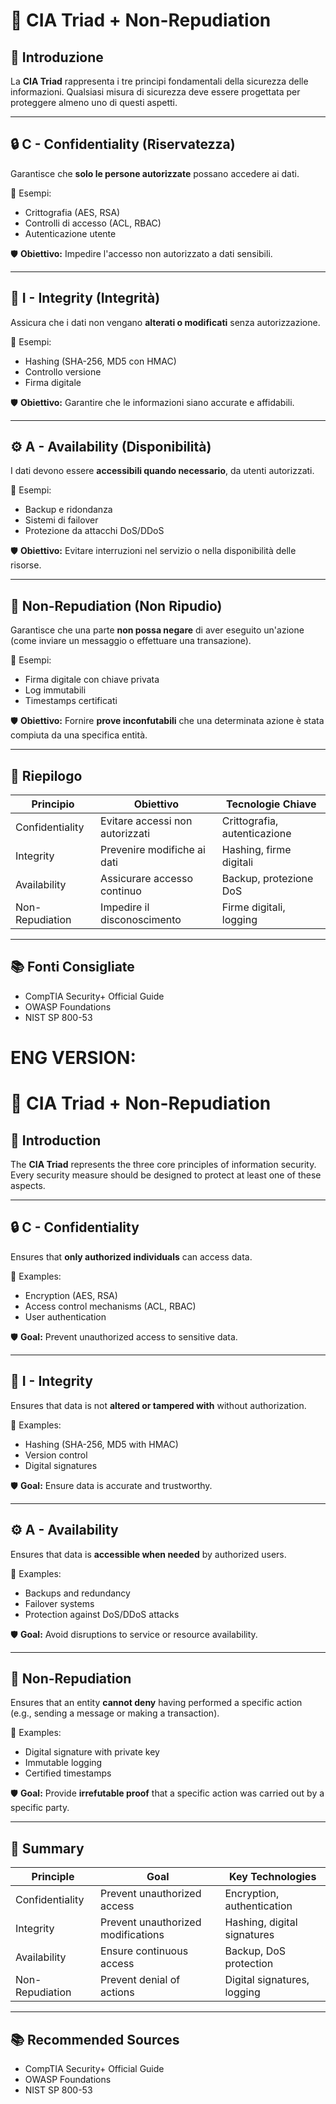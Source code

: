 # 🔐 CIA Triad + Non-Repudiation

## 🧠 Introduzione
La **CIA Triad** rappresenta i tre principi fondamentali della sicurezza delle informazioni. Qualsiasi misura di sicurezza deve essere progettata per proteggere almeno uno di questi aspetti.

---

## 🔒 C - Confidentiality (Riservatezza)
Garantisce che **solo le persone autorizzate** possano accedere ai dati.

📌 Esempi:
- Crittografia (AES, RSA)
- Controlli di accesso (ACL, RBAC)
- Autenticazione utente

🛡️ **Obiettivo:** Impedire l'accesso non autorizzato a dati sensibili.

---

## 🧬 I - Integrity (Integrità)
Assicura che i dati non vengano **alterati o modificati** senza autorizzazione.

📌 Esempi:
- Hashing (SHA-256, MD5 con HMAC)
- Controllo versione
- Firma digitale

🛡️ **Obiettivo:** Garantire che le informazioni siano accurate e affidabili.

---

## ⚙️ A - Availability (Disponibilità)
I dati devono essere **accessibili quando necessario**, da utenti autorizzati.

📌 Esempi:
- Backup e ridondanza
- Sistemi di failover
- Protezione da attacchi DoS/DDoS

🛡️ **Obiettivo:** Evitare interruzioni nel servizio o nella disponibilità delle risorse.

---

## 🧾 Non-Repudiation (Non Ripudio)
Garantisce che una parte **non possa negare** di aver eseguito un'azione (come inviare un messaggio o effettuare una transazione).

📌 Esempi:
- Firma digitale con chiave privata
- Log immutabili
- Timestamps certificati

🛡️ **Obiettivo:** Fornire **prove inconfutabili** che una determinata azione è stata compiuta da una specifica entità.

---

## 📌 Riepilogo
| Principio | Obiettivo | Tecnologie Chiave |
|----------|-----------|-------------------|
| Confidentiality | Evitare accessi non autorizzati | Crittografia, autenticazione |
| Integrity | Prevenire modifiche ai dati | Hashing, firme digitali |
| Availability | Assicurare accesso continuo | Backup, protezione DoS |
| Non-Repudiation | Impedire il disconoscimento | Firme digitali, logging |

---

## 📚 Fonti Consigliate
- CompTIA Security+ Official Guide
- OWASP Foundations
- NIST SP 800-53


# ENG VERSION:
# 🔐 CIA Triad + Non-Repudiation

## 🧠 Introduction
The **CIA Triad** represents the three core principles of information security. Every security measure should be designed to protect at least one of these aspects.

---

## 🔒 C - Confidentiality
Ensures that **only authorized individuals** can access data.

📌 Examples:
- Encryption (AES, RSA)
- Access control mechanisms (ACL, RBAC)
- User authentication

🛡️ **Goal:** Prevent unauthorized access to sensitive data.

---

## 🧬 I - Integrity
Ensures that data is not **altered or tampered with** without authorization.

📌 Examples:
- Hashing (SHA-256, MD5 with HMAC)
- Version control
- Digital signatures

🛡️ **Goal:** Ensure data is accurate and trustworthy.

---

## ⚙️ A - Availability
Ensures that data is **accessible when needed** by authorized users.

📌 Examples:
- Backups and redundancy
- Failover systems
- Protection against DoS/DDoS attacks

🛡️ **Goal:** Avoid disruptions to service or resource availability.

---

## 🧾 Non-Repudiation
Ensures that an entity **cannot deny** having performed a specific action (e.g., sending a message or making a transaction).

📌 Examples:
- Digital signature with private key
- Immutable logging
- Certified timestamps

🛡️ **Goal:** Provide **irrefutable proof** that a specific action was carried out by a specific party.

---

## 📌 Summary
| Principle         | Goal                             | Key Technologies             |
|------------------|----------------------------------|------------------------------|
| Confidentiality   | Prevent unauthorized access       | Encryption, authentication   |
| Integrity         | Prevent unauthorized modifications | Hashing, digital signatures  |
| Availability      | Ensure continuous access          | Backup, DoS protection       |
| Non-Repudiation   | Prevent denial of actions         | Digital signatures, logging  |

---


## 📚 Recommended Sources
- CompTIA Security+ Official Guide  
- OWASP Foundations  
- NIST SP 800-53
